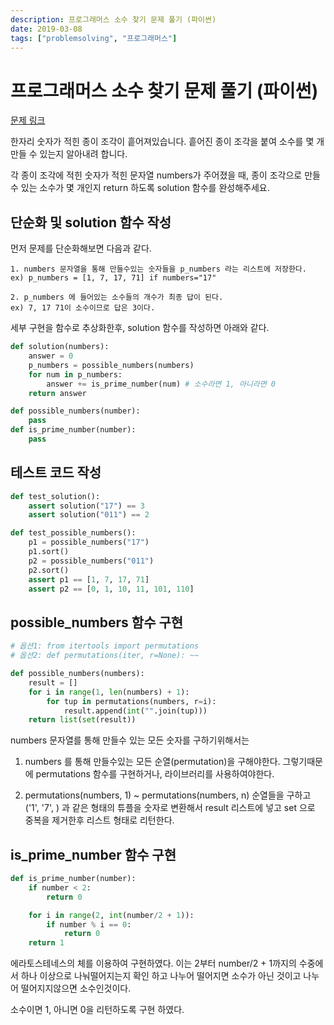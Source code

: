 ```yaml
---
description: 프로그래머스 소수 찾기 문제 풀기 (파이썬)
date: 2019-03-08
tags: ["problemsolving", "프로그래머스"]
---
```

# 프로그래머스 소수 찾기 문제 풀기 (파이썬)

[문제 링크](https://programmers.co.kr/learn/courses/30/lessons/42839?language=python3)

한자리 숫자가 적힌 종이 조각이 흩어져있습니다. 흩어진 종이 조각을 붙여 소수를 몇 개 만들 수 있는지 알아내려 합니다.
<br>

각 종이 조각에 적힌 숫자가 적힌 문자열 numbers가 주어졌을 때, 종이 조각으로 만들 수 있는 소수가 몇 개인지 return 하도록 solution 함수를 완성해주세요.

## 단순화 및 solution 함수 작성

먼저 문제를 단순화해보면 다음과 같다.

```
1. numbers 문자열을 통해 만들수있는 숫자들을 p_numbers 라는 리스트에 저장한다.
ex) p_numbers = [1, 7, 17, 71] if numbers="17"

2. p_numbers 에 들어있는 소수들의 개수가 최종 답이 된다.
ex) 7, 17 71이 소수이므로 답은 3이다.
```

세부 구현을 함수로 추상화한후, solution 함수를 작성하면 아래와 같다.

```python
def solution(numbers):
    answer = 0
    p_numbers = possible_numbers(numbers)
    for num in p_numbers:
        answer += is_prime_number(num) # 소수라면 1, 아니라면 0
    return answer

def possible_numbers(number):
    pass
def is_prime_number(number):
    pass
```

## 테스트 코드 작성

```python
def test_solution():
    assert solution("17") == 3
    assert solution("011") == 2

def test_possible_numbers():
    p1 = possible_numbers("17")
    p1.sort()
    p2 = possible_numbers("011")
    p2.sort()
    assert p1 == [1, 7, 17, 71]
    assert p2 == [0, 1, 10, 11, 101, 110]
```

## possible_numbers 함수 구현

```python
# 옵션1: from itertools import permutations
# 옵션2: def permutations(iter, r=None): ~~

def possible_numbers(numbers):
    result = []
    for i in range(1, len(numbers) + 1):
        for tup in permutations(numbers, r=i):
            result.append(int("".join(tup)))
    return list(set(result))
```

numbers 문자열를 통해 만들수 있는 모든 숫자를 구하기위해서는

1. numbers 를 통해 만들수있는 모든 순열(permutation)을 구해야한다. 그렇기때문에 permutations 함수를 구현하거나, 라이브러리를 사용하여야한다.

2. permutations(numbers, 1) ~ permutations(numbers, n) 순열들을 구하고 ('1', '7', ) 과 같은 형태의 튜플을 숫자로 변환해서 result 리스트에 넣고 set 으로 중복을 제거한후 리스트 형태로 리턴한다.

## is_prime_number 함수 구현

```python
def is_prime_number(number):
    if number < 2:
        return 0

    for i in range(2, int(number/2 + 1)):
        if number % i == 0:
            return 0
    return 1
```

에라토스테네스의 체를 이용하여 구현하였다.
이는 2부터 number/2 + 1까지의 수중에서 하나 이상으로 나눠떨어지는지 확인 하고 나누어 떨어지면 소수가 아닌 것이고 나누어 떨어지지않으면 소수인것이다.

소수이면 1, 아니면 0을 리턴하도록 구현 하였다.
